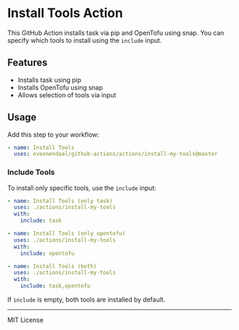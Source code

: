 # Install Tools Action

This GitHub Action installs task via pip and OpenTofu using snap. You can specify which tools to install using the `include` input.

## Features

- Installs task using pip
- Installs OpenTofu using snap
- Allows selection of tools via input

## Usage

Add this step to your workflow:

```yaml
- name: Install Tools
  uses: eveenendaal/github-actions/actions/install-my-tools@master
```

### Include Tools

To install only specific tools, use the `include` input:

```yaml
- name: Install Tools (only task)
  uses: ./actions/install-my-tools
  with:
    include: task
```

```yaml
- name: Install Tools (only opentofu)
  uses: ./actions/install-my-tools
  with:
    include: opentofu
```

```yaml
- name: Install Tools (both)
  uses: ./actions/install-my-tools
  with:
    include: task,opentofu
```

If `include` is empty, both tools are installed by default.

---

MIT License

